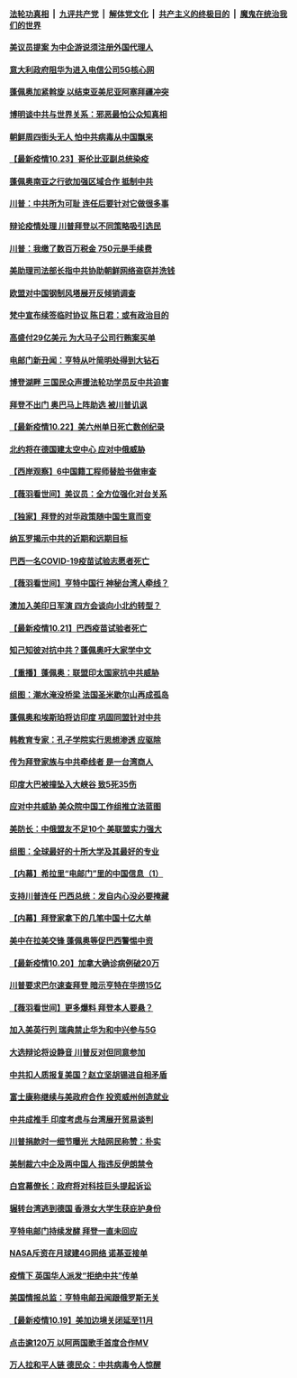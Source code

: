 

####  [法轮功真相](../../../../basic/blob/master/README.md?t=10241131) &nbsp;|&nbsp; [九评共产党](../../../../9ping.md/blob/master/README.md?t=10241131) &nbsp;|&nbsp; [解体党文化](../../../../jtdwh.md/blob/master/README.md?t=10241131)  &nbsp;|&nbsp; [共产主义的终极目的](../../../../gczydzjmd.md/blob/master/README.md?t=10241131) &nbsp;|&nbsp; [魔鬼在统治我们的世界](../../../../mgztzwmdsj.md/blob/master/README.md?t=10241131) 

#### [美议员提案 为中企游说须注册外国代理人](../pages/nsc418/n12498034.md?t=10241131) 

#### [意大利政府阻华为进入电信公司5G核心网](../pages/nsc418/n12497758.md?t=10241131) 

#### [蓬佩奥加紧斡旋 以结束亚美尼亚阿塞拜疆冲突](../pages/nsc418/n12497590.md?t=10241131) 

#### [博明谈中共与世界关系：邪恶最怕公众知真相](../pages/nsc418/n12497540.md?t=10241131) 

#### [朝鲜周四街头无人 怕中共病毒从中国飘来](../pages/nsc418/n12497568.md?t=10241131) 

#### [【最新疫情10.23】哥伦比亚副总统染疫](../pages/nsc418/n12495030.md?t=10241131) 

#### [蓬佩奥南亚之行欲加强区域合作 抵制中共](../pages/nsc418/n12496846.md?t=10241131) 

#### [川普：中共所为可耻 连任后要针对它做很多事](../pages/nsc418/n12497060.md?t=10241131) 

#### [辩论疫情处理 川普拜登以不同策略吸引选民](../pages/nsc418/n12495854.md?t=10241131) 

#### [川普：我缴了数百万税金 750元是手续费](../pages/nsc418/n12495735.md?t=10241131) 

#### [美助理司法部长指中共协助朝鲜网络盗窃并洗钱](../pages/nsc418/n12495170.md?t=10241131) 

#### [欧盟对中国钢制风塔展开反倾销调查](../pages/nsc418/n12495140.md?t=10241131) 

#### [梵中宣布续签临时协议 陈日君：或有政治目的](../pages/nsc418/n12494839.md?t=10241131) 

#### [高盛付29亿美元 为大马子公司行贿案买单](../pages/nsc418/n12494810.md?t=10241131) 

#### [电邮门新丑闻：亨特从叶简明处得到大钻石](../pages/nsc418/n12494300.md?t=10241131) 

#### [博登湖畔 三国民众声援法轮功学员反中共迫害](../pages/nsc418/n12493825.md?t=10241131) 

#### [拜登不出门 奥巴马上阵助选 被川普讥讽](../pages/nsc418/n12493823.md?t=10241131) 

#### [【最新疫情10.22】美六州单日死亡数创纪录](../pages/nsc418/n12492788.md?t=10241131) 

#### [北约将在德国建太空中心 应对中俄威胁](../pages/nsc418/n12493247.md?t=10241131) 

#### [【西岸观察】6中国籍工程师替脸书做审查](../pages/nsc418/n12492909.md?t=10241131) 

#### [【薇羽看世间】美议员：全方位强化对台关系](../pages/nsc418/n12494697.md?t=10241131) 

#### [【独家】拜登的对华政策随中国生意而变](../pages/nsc418/n12492345.md?t=10241131) 

#### [纳瓦罗揭示中共的近期和远期目标](../pages/nsc418/n12491926.md?t=10241131) 

#### [巴西一名COVID-19疫苗试验志愿者死亡](../pages/nsc418/n12492376.md?t=10241131) 

#### [【薇羽看世间】亨特中国行 神秘台湾人牵线？](../pages/nsc418/n12491917.md?t=10241131) 

#### [澳加入美印日军演 四方会谈向小北约转型？](../pages/nsc418/n12491838.md?t=10241131) 

#### [【最新疫情10.21】巴西疫苗试验者死亡](../pages/nsc418/n12489936.md?t=10241131) 

#### [知己知彼对抗中共？蓬佩奥吁大家学中文](../pages/nsc418/n12491901.md?t=10241131) 

#### [【重播】蓬佩奥：联盟印太国家抗中共威胁](../pages/nsc418/n12491664.md?t=10241131) 

#### [组图：潮水淹没桥梁 法国圣米歇尔山再成孤岛](../pages/nsc418/n12491331.md?t=10241131) 

#### [蓬佩奥和埃斯珀将访印度 巩固同盟针对中共](../pages/nsc418/n12491696.md?t=10241131) 

#### [韩教育专家：孔子学院实行思想渗透 应驱除](../pages/nsc418/n12491110.md?t=10241131) 

#### [传为拜登家族与中共牵线者 是一台湾商人](../pages/nsc418/n12491078.md?t=10241131) 

#### [印度大巴被撞坠入大峡谷 致5死35伤](../pages/nsc418/n12490989.md?t=10241131) 

#### [应对中共威胁 美众院中国工作组推立法蓝图](../pages/nsc418/n12490849.md?t=10241131) 

#### [美防长：中俄盟友不足10个 美联盟实力强大](../pages/nsc418/n12490701.md?t=10241131) 

#### [组图：全球最好的十所大学及其最好的专业](../pages/nsc418/n12490249.md?t=10241131) 

#### [【内幕】希拉里“电邮门”里的中国信息（1）](../pages/nsc418/n12489911.md?t=10241131) 

#### [支持川普连任 巴西总统：发自内心没必要掩藏](../pages/nsc418/n12489870.md?t=10241131) 

#### [【内幕】拜登家拿下的几笔中国十亿大单](../pages/nsc418/n12487902.md?t=10241131) 

#### [美中在拉美交锋 蓬佩奥等促巴西警惕中资](../pages/nsc418/n12489582.md?t=10241131) 

#### [【最新疫情10.20】加拿大确诊病例破20万](../pages/nsc418/n12487702.md?t=10241131) 

#### [川普要求巴尔速查拜登 暗示亨特在华捞15亿](../pages/nsc418/n12489415.md?t=10241131) 

#### [【薇羽看世间】更多爆料 拜登本人要悬？](../pages/nsc418/n12489423.md?t=10241131) 

#### [加入美英行列 瑞典禁止华为和中兴参与5G](../pages/nsc418/n12488805.md?t=10241131) 

#### [大选辩论将设静音 川普反对但同意参加](../pages/nsc418/n12488933.md?t=10241131) 

#### [中共扣人质报复美国？赵立坚胡锡进自相矛盾](../pages/nsc418/n12488608.md?t=10241131) 

#### [富士康称继续与美政府合作 投资威州创造就业](../pages/nsc418/n12488458.md?t=10241131) 

#### [中共成推手 印度考虑与台湾展开贸易谈判](../pages/nsc418/n12488240.md?t=10241131) 

#### [川普捐款时一细节曝光 大陆网民称赞：朴实](../pages/nsc418/n12486542.md?t=10241131) 

#### [美制裁六中企及两中国人 指违反伊朗禁令](../pages/nsc418/n12487771.md?t=10241131) 

#### [白宫幕僚长：政府将对科技巨头提起诉讼](../pages/nsc418/n12487409.md?t=10241131) 

#### [辗转台湾逃到德国 香港女大学生获庇护身份](../pages/nsc418/n12487540.md?t=10241131) 

#### [亨特电邮门持续发酵 拜登一直未回应](../pages/nsc418/n12487305.md?t=10241131) 

#### [NASA斥资在月球建4G网络 诺基亚接单](../pages/nsc418/n12487085.md?t=10241131) 

#### [疫情下 英国华人派发“拒绝中共”传单](../pages/nsc418/n12465104.md?t=10241131) 

#### [美国情报总监：亨特电邮丑闻跟俄罗斯无关](../pages/nsc418/n12486978.md?t=10241131) 

#### [【最新疫情10.19】美加边境关闭延至11月](../pages/nsc418/n12482137.md?t=10241131) 

#### [点击逾120万 以阿两国歌手首度合作MV](../pages/nsc418/n12485486.md?t=10241131) 

#### [万人拉和平人链 德民众：中共病毒令人惊醒](../pages/nsc418/n12485349.md?t=10241131) 

